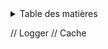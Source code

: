 <details>
    <summary>Table des matières</summary>

- [Introduction](README.md)
- [Structure](structure.md)
- [Getting Started](getting-started.md)
- [Console](console.md)
- [Controller](controller.md)
- [Doctrine](doctrine.md)
- [Models](models.md)
- [Migration](migration.md)
- [Repositories](repositories.md)
- [Pratiques](pratiques.md)

</details>

// Logger
// Cache